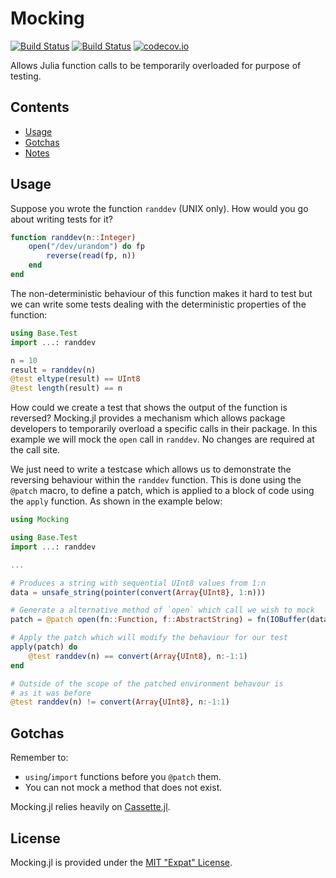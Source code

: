 Mocking
=======

[![Build Status](https://travis-ci.org/invenia/Mocking.jl.svg?branch=master)](https://travis-ci.org/invenia/Mocking.jl)
[![Build Status](https://ci.appveyor.com/api/projects/status/la041r86v6p5k24x?svg=true)](https://ci.appveyor.com/project/omus/mocking-jl)
[![codecov.io](http://codecov.io/github/invenia/Mocking.jl/coverage.svg?branch=master)](http://codecov.io/github/invenia/Mocking.jl?branch=master)

Allows Julia function calls to be temporarily overloaded for purpose of testing.

Contents
--------

- [Usage](#usage)
- [Gotchas](#gotchas)
- [Notes](#notes)

Usage
-----

Suppose you wrote the function `randdev` (UNIX only). How would you go about writing tests
for it?

```julia
function randdev(n::Integer)
    open("/dev/urandom") do fp
        reverse(read(fp, n))
    end
end
```

The non-deterministic behaviour of this function makes it hard to test but we can write some
tests dealing with the deterministic properties of the function:

```julia
using Base.Test
import ...: randdev

n = 10
result = randdev(n)
@test eltype(result) == UInt8
@test length(result) == n
```

How could we create a test that shows the output of the function is reversed?
 Mocking.jl provides a mechanism which allows package developers to temporarily overload a
specific calls in their package. In this example we will mock the `open` call
in `randdev`.
No changes are required at the call site.


We just need to write a testcase which allows
us to demonstrate the reversing behaviour within the `randdev` function.
This is done using the `@patch` macro, to define a patch,
which is applied to a block of code using the `apply` function.
As shown in the example below:

```julia
using Mocking

using Base.Test
import ...: randdev

...

# Produces a string with sequential UInt8 values from 1:n
data = unsafe_string(pointer(convert(Array{UInt8}, 1:n)))

# Generate a alternative method of `open` which call we wish to mock
patch = @patch open(fn::Function, f::AbstractString) = fn(IOBuffer(data))

# Apply the patch which will modify the behaviour for our test
apply(patch) do
    @test randdev(n) == convert(Array{UInt8}, n:-1:1)
end

# Outside of the scope of the patched environment behavour is
# as it was before
@test randdev(n) != convert(Array{UInt8}, n:-1:1)
```

Gotchas
-------

Remember to:

 - `using`/`import` functions before you `@patch` them.
 - You can not mock a method that does not exist.

Mocking.jl relies heavily on [Cassette.jl](https://github.com/jrevels/Cassette.jl).


License
-------

Mocking.jl is provided under the [MIT "Expat" License](LICENSE.md).
